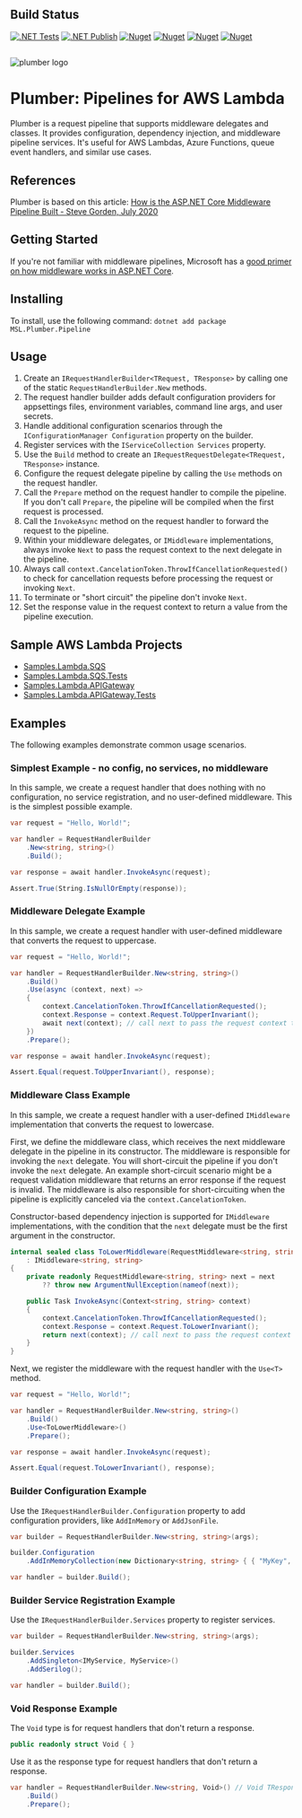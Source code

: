 ## Build Status
[![.NET Tests](https://github.com/marklauter/plumber/actions/workflows/dotnet.tests.yml/badge.svg)](https://github.com/marklauter/plumber/actions/workflows/dotnet.tests.yml)
[![.NET Publish](https://github.com/marklauter/plumber/actions/workflows/dotnet.publish.yml/badge.svg)](https://github.com/marklauter/plumber/actions/workflows/dotnet.publish.yml)
[![Nuget](https://img.shields.io/badge/Nuget-v1.0.49-blue)](https://www.nuget.org/packages/MSL.Plumber.Pipeline/)
[![Nuget](https://img.shields.io/badge/.NET-6.0-blue)](https://dotnet.microsoft.com/en-us/download/dotnet/6.0)
[![Nuget](https://img.shields.io/badge/.NET-7.0-blue)](https://dotnet.microsoft.com/en-us/download/dotnet/7.0)
[![Nuget](https://img.shields.io/badge/.NET-8.0-blue)](https://dotnet.microsoft.com/en-us/download/dotnet/8.0/)

##
![plumber logo](https://raw.githubusercontent.com/marklauter/plumber/main/images/plumber.png)

# Plumber: Pipelines for AWS Lambda
Plumber is a request pipeline that supports middleware delegates and classes. It provides configuration, dependency injection, and middleware pipeline services. It's useful for AWS Lambdas, Azure Functions, queue event handlers, and similar use cases.

## References
Plumber is based on this article:
[How is the ASP.NET Core Middleware Pipeline Built - Steve Gorden, July 2020](https://www.stevejgordon.co.uk/how-is-the-asp-net-core-middleware-pipeline-built)

## Getting Started
If you're not familiar with middleware pipelines, Microsoft has a [good primer on how middleware works in ASP.NET Core](https://learn.microsoft.com/en-us/aspnet/core/fundamentals/middleware/?view=aspnetcore-8.0).

## Installing
To install, use the following command: `dotnet add package MSL.Plumber.Pipeline`

## Usage
1. Create an `IRequestHandlerBuilder<TRequest, TResponse>` by calling one of the static `RequestHandlerBuilder.New` methods. 
1. The request handler builder adds default configuration providers for appsettings files, environment variables, command line args, and user secrets.
1. Handle additional configuration scenarios through the  `IConfigurationManager Configuration` property on the builder.
1. Register services with the `IServiceCollection Services` property.
1. Use the `Build` method to create an `IRequestRequestDelegate<TRequest, TResponse>` instance.
1. Configure the request delegate pipeline by calling the `Use` methods on the request handler.
1. Call the `Prepare` method on the request handler to compile the pipeline. If you don't call `Prepare`, the pipeline will be compiled when the first request is processed.
1. Call the `InvokeAsync` method on the request handler to forward the request to the pipeline.
1. Within your middleware delegates, or `IMiddleware` implementations, always invoke `Next` to pass the request context to the next delegate in the pipeline.
1. Always call `context.CancelationToken.ThrowIfCancellationRequested()` to check for cancellation requests before processing the request or invoking `Next`.
1. To terminate or "short circuit" the pipeline don't invoke `Next`.
1. Set the response value in the request context to return a value from the pipeline execution.

## Sample AWS Lambda Projects
- [Samples.Lambda.SQS](https://github.com/marklauter/Plumber/tree/main/Sample.AWSLambda.SQS)
- [Samples.Lambda.SQS.Tests](https://github.com/marklauter/Plumber/tree/main/Sample.AWSLambda.SQS.Tests)
- [Samples.Lambda.APIGateway](https://github.com/marklauter/Plumber/tree/main/Sample.AWSLambda.APIGateway)
- [Samples.Lambda.APIGateway.Tests](https://github.com/marklauter/Plumber/tree/main/Sample.AWSLambda.APIGateway.Tests)

## Examples
The following examples demonstrate common usage scenarios.

### Simplest Example - no config, no services, no middleware
In this sample, we create a request handler that does nothing with no configuration, no service registration, and no user-defined middleware. This is the simplest possible example.
```csharp
var request = "Hello, World!";

var handler = RequestHandlerBuilder
    .New<string, string>()
    .Build();

var response = await handler.InvokeAsync(request);

Assert.True(String.IsNullOrEmpty(response));
```

### Middleware Delegate Example
In this sample, we create a request handler with user-defined middleware that converts the request to uppercase.
```csharp
var request = "Hello, World!";

var handler = RequestHandlerBuilder.New<string, string>()
    .Build()
    .Use(async (context, next) =>
    {
        context.CancelationToken.ThrowIfCancellationRequested();
        context.Response = context.Request.ToUpperInvariant();
        await next(context); // call next to pass the request context to the next delegate in the pipeline
    })
    .Prepare();

var response = await handler.InvokeAsync(request);

Assert.Equal(request.ToUpperInvariant(), response);
```

### Middleware Class Example
In this sample, we create a request handler with a user-defined `IMiddleware` implementation that converts the request to lowercase.

First, we define the middleware class, which receives the next middleware delegate in the pipeline in its constructor.
The middleware is responsible for invoking the `next` delegate. You will short-circuit the pipeline if you don't invoke the `next` delegate.
An example short-circuit scenario might be a request validation middleware that returns an error response if the request is invalid. 
The middleware is also responsible for short-circuiting when the pipeline is explicitly canceled via the `context.CancelationToken`.

Constructor-based dependency injection is supported for `IMiddleware` implementations, 
with the condition that the `next` delegate must be the first argument in the constructor.
```csharp
internal sealed class ToLowerMiddleware(RequestMiddleware<string, string> next)
    : IMiddleware<string, string>
{
    private readonly RequestMiddleware<string, string> next = next
        ?? throw new ArgumentNullException(nameof(next));

    public Task InvokeAsync(Context<string, string> context)
    {
        context.CancelationToken.ThrowIfCancellationRequested();
        context.Response = context.Request.ToLowerInvariant();
        return next(context); // call next to pass the request context to the next delegate in the pipeline
    }
}
```

Next, we register the middleware with the request handler with the `Use<T>` method.
```csharp
var request = "Hello, World!";

var handler = RequestHandlerBuilder.New<string, string>()
    .Build()
    .Use<ToLowerMiddleware>()
    .Prepare();

var response = await handler.InvokeAsync(request);

Assert.Equal(request.ToLowerInvariant(), response);
```

### Builder Configuration Example
Use the `IRequestHandlerBuilder.Configuration` property to add configuration providers, like `AddInMemory` or `AddJsonFile`.
```csharp
var builder = RequestHandlerBuilder.New<string, string>(args);

builder.Configuration
    .AddInMemoryCollection(new Dictionary<string, string> { { "MyKey", "MyValue" } });

var handler = builder.Build();
```

### Builder Service Registration Example
Use the `IRequestHandlerBuilder.Services` property to register services.
```csharp
var builder = RequestHandlerBuilder.New<string, string>(args);

builder.Services
    .AddSingleton<IMyService, MyService>()
    .AddSerilog();

var handler = builder.Build();
```

### Void Response Example
The `Void` type is for request handlers that don't return a response.
```csharp
public readonly struct Void { }
```

Use it as the response type for request handlers that don't return a response.
```csharp
var handler = RequestHandlerBuilder.New<string, Void>() // Void TResponse type
    .Build()
    .Prepare();
```
